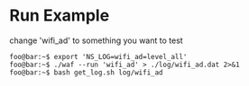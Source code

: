 # Run Example

change 'wifi_ad' to something you want to test

```console
foo@bar:~$ export 'NS_LOG=wifi_ad=level_all'
foo@bar:~$ ./waf --run 'wifi_ad' > ./log/wifi_ad.dat 2>&1
foo@bar:~$ bash get_log.sh log/wifi_ad
```